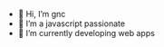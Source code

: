 - 👋 Hi, I’m gnc
- 👀 I’m a javascript passionate
- 🌱 I’m currently developing web apps


<!---
gnc1858/gnc1858 is a ✨ special ✨ repository because its `README.md` (this file) appears on your GitHub profile.
You can click the Preview link to take a look at your changes.
--->
